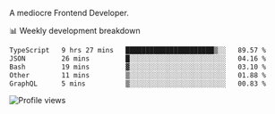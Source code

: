 A mediocre Frontend Developer.

📊 Weekly development breakdown
<!--START_SECTION:waka-->

```txt
TypeScript   9 hrs 27 mins   ██████████████████████▒░░   89.57 %
JSON         26 mins         █░░░░░░░░░░░░░░░░░░░░░░░░   04.16 %
Bash         19 mins         ▓░░░░░░░░░░░░░░░░░░░░░░░░   03.10 %
Other        11 mins         ▒░░░░░░░░░░░░░░░░░░░░░░░░   01.88 %
GraphQL      5 mins          ▒░░░░░░░░░░░░░░░░░░░░░░░░   00.83 %
```

<!--END_SECTION:waka-->

<img src="https://gpvc.arturio.dev/iqbalfasri" alt="Profile views"/>
